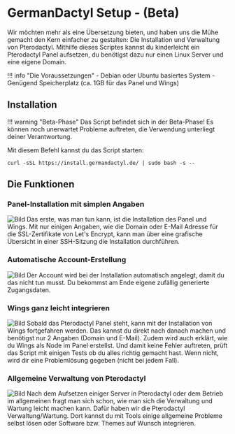 
# GermanDactyl Setup - (Beta)

Wir möchten mehr als eine Übersetzung bieten, und haben uns die Mühe gemacht den Kern einfacher zu gestalten: Die Installation und Verwaltung von Pterodactyl.
Mithilfe dieses Scriptes kannst du kinderleicht ein Pterodactyl Panel aufsetzen, du benötigst dazu nur einen Linux Server und eine eigene Domain.

!!! info "Die Voraussetzungen"
    - Debian oder Ubuntu basiertes System
    - Genügend Speicherplatz (ca. 1GB für das Panel und Wings)

## Installation

!!! warning "Beta-Phase"
    Das Script befindet sich in der Beta-Phase! Es können noch unerwartet Probleme auftreten, die Verwendung unterliegt deiner Verantwortung.

Mit diesem Befehl kannst du das Script starten:
```
curl -sSL https://install.germandactyl.de/ | sudo bash -s --
```

## Die Funktionen

### Panel-Installation mit simplen Angaben
![Bild](https://i.imgur.com/7163oVV.png)
Das erste, was man tun kann, ist die Installation des Panel und Wings. Mit nur einigen Angaben, wie die Domain oder E-Mail Adresse für die SSL-Zertifikate von Let's Encrypt, kann man über eine grafische Übersicht in einer SSH-Sitzung die Installation durchführen.

### Automatische Account-Erstellung
![Bild](https://i.imgur.com/lkv65jd.png)
Der Account wird bei der Installation automatisch angelegt, damit du das nicht tun musst. Du bekommst am Ende eigene zufällig generierte Zugangsdaten.

### Wings ganz leicht integrieren
![Bild](https://i.imgur.com/Ca6BrLS.png)
Sobald das Pterodactyl Panel steht, kann mit der Installation von Wings fortgefahren werden. Das kannst du direkt nach danach machen und benötigst nur 2 Angaben (Domain und E-Mail). Zudem wird auch erklärt, wie du Wings als Node im Panel erstellst. Und damit keine Fehler auftreten, prüft das Script mit einigen Tests ob du alles richtig gemacht hast. Wenn nicht, wird dir eine Problemlösung gegeben (nicht bei jedem Fall).

### Allgemeine Verwaltung von Pterodactyl
![Bild](https://i.imgur.com/uYh4sg4.png)
Nach dem Aufsetzen einiger Server in Pterodactyl oder dem Betrieb im allgemeinen fragt man sich schon, wie man sich die Verwaltung und Wartung leicht machen kann. Dafür haben wir die Pterodactyl Verwaltung/Wartung. Dort kannst du mit Tools einige allgemeine Probleme selbst lösen oder Software bzw. Themes auf Wunsch integrieren.
